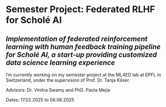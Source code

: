 # Semester Project: Federated RLHF for Scholé AI

## *Implementation of federated reinforcement learning with human feedback training pipeline for Scholé AI, a start-up providing customized data science learning experience*

I’m currently working on my semester project at the ML4ED lab at EPFL in Switzerland, under the supervision of Prof. Dr. Tanja Käser.

Advisors: Dr. Vinitra Swamy and PhD. Paola Mejia

Dates: 17.02.2025 to 06.06.2025
